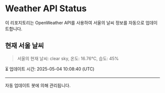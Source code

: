 
# Weather API Status

이 리포지토리는 OpenWeather API를 사용하여 서울의 날씨 정보를 자동으로 업데이트합니다.

## 현재 서울 날씨
> 서울의 현재 날씨: clear sky, 온도: 16.76°C, 습도: 45%

⏳ 업데이트 시간: 2025-05-04 10:08:40 (UTC)

---
자동 업데이트 봇에 의해 관리됩니다.
